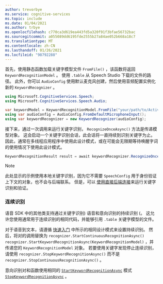 ```yaml
---
author: trevorbye
ms.service: cognitive-services
ms.topic: include
ms.date: 01/04/2021
ms.author: trbye
ms.openlocfilehash: c770ca3d619ea443fd5a320f91f3bfae56732bac
ms.sourcegitcommit: a055089dd6195fde2555b27a84ae052b668a18c7
ms.translationtype: MT
ms.contentlocale: zh-CN
ms.lasthandoff: 01/26/2021
ms.locfileid: "98792288"
---
```

首先，使用静态函数加载关键字模型文件 `FromFile()` ，该函数将返回 `KeywordRecognitionModel` 。 使用 `.table` 从 Speech Studio 下载的文件的路径。 此外，你可以 `AudioConfig` 使用默认麦克风创建，然后使用音频配置实例化新的 `KeywordRecognizer` 。

```csharp
using Microsoft.CognitiveServices.Speech;
using Microsoft.CognitiveServices.Speech.Audio;

var keywordModel = KeywordRecognitionModel.FromFile("your/path/to/Activate_device.table");
using var audioConfig = AudioConfig.FromDefaultMicrophoneInput();
using var keywordRecognizer = new KeywordRecognizer(audioConfig);
```

接下来，通过一次调用来运行关键字识别， `RecognizeOnceAsync()` 方法是传递模型对象。 这会启动一个关键字识别会话，此会话将一直持续到识别关键字为止。 因此，通常在多线程应用程序中使用此设计模式，或在可能会无限期等待唤醒字词的使用情况下使用此设计模式。

```csharp
KeywordRecognitionResult result = await keywordRecognizer.RecognizeOnceAsync(keywordModel);
```

> [!NOTE]
> 此处显示的示例使用本地关键字识别，因为它不需要 `SpeechConfig` 用于身份验证上下文的对象，也不会与后端联系。 但是，可以 [使用直接后端连接](../../../tutorial-voice-enable-your-bot-speech-sdk.md#view-the-source-code-that-enables-keyword)来运行关键字识别和验证。

### <a name="continuous-recognition"></a>连续识别

语音 SDK 中的其他类支持通过关键字识别) 语音和意向识别的持续识别 (。 这允许您使用通常用于连续识别的相同代码，并能够引用 `.table` 关键字模型的文件。

对于语音到文本，请遵循 [快速入门](../../../get-started-speech-to-text.md?pivots=programming-language-csharp&tabs=script%2cbrowser%2cwindowsinstall#continuous-recognition) 中所示的相同设计模式来设置持续识别。 然后，将对的调用替换为 `recognizer.StartContinuousRecognitionAsync()` `recognizer.StartKeywordRecognitionAsync(KeywordRecognitionModel)` ，并传递您的 `KeywordRecognitionModel` 对象。 若要使用关键字发现停止连续识别，请使用 `recognizer.StopKeywordRecognitionAsync()` 而不是 `recognizer.StopContinuousRecognitionAsync()` 。

意向识别对和函数使用相同的 [`StartKeywordRecognitionAsync`](/dotnet/api/microsoft.cognitiveservices.speech.intent.intentrecognizer.startkeywordrecognitionasync?view=azure-dotnet#Microsoft_CognitiveServices_Speech_Intent_IntentRecognizer_StartKeywordRecognitionAsync_Microsoft_CognitiveServices_Speech_KeywordRecognitionModel_) 模式 [`StopKeywordRecognitionAsync`](/dotnet/api/microsoft.cognitiveservices.speech.intent.intentrecognizer.stopkeywordrecognitionasync?view=azure-dotnet#Microsoft_CognitiveServices_Speech_Intent_IntentRecognizer_StopKeywordRecognitionAsync) 。